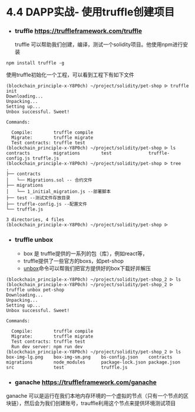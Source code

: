 # 4.4 DAPP实战- 使用truffle创建项目

- ### truffle https://truffleframework.com/truffle
   truffle 可以帮助我们创建，编译，测试一个solidity项目。他使用npm进行安装 
```
npm install truffle -g
```

  使用truffle初始化一个工程，可以看到工程下有如下文件
  
```shell
(blockchain_principle-x-Y8P0ch) ~/project/solidity/pet-shop ᐅ truffle init
Downloading...
Unpacking...
Setting up...
Unbox successful. Sweet!

Commands:

  Compile:        truffle compile
  Migrate:        truffle migrate
  Test contracts: truffle test
(blockchain_principle-x-Y8P0ch) ~/project/solidity/pet-shop ᐅ ls
contracts         migrations        test              truffle-config.js truffle.js
(blockchain_principle-x-Y8P0ch) ~/project/solidity/pet-shop ᐅ tree
.
├── contracts
│   └── Migrations.sol -- 合约文件
├── migrations
│   └── 1_initial_migration.js --部署脚本
├── test --测试文件存放目录
├── truffle-config.js --配置文件
└── truffle.js

3 directories, 4 files
(blockchain_principle-x-Y8P0ch) ~/project/solidity/pet-shop ᐅ

```

- ### truffle unbox 
  - box 是 truffle提供的一系列的包（库），例如react等，
  - truffle提供了一些官方的boxs，如pet-shop
  - [unbox](https://truffleframework.com/boxes/pet-shop)命令可以帮我们把官方提供好的box下载好并解压
  
```
(blockchain_principle-x-Y8P0ch) ~/project/solidity/pet-shop_2 ᐅ ls
(blockchain_principle-x-Y8P0ch) ~/project/solidity/pet-shop_2 ᐅ truffle unbox pet-shop
Downloading...
Unpacking...
Setting up...
Unbox successful. Sweet!

Commands:

  Compile:        truffle compile
  Migrate:        truffle migrate
  Test contracts: truffle test
  Run dev server: npm run dev
(blockchain_principle-x-Y8P0ch) ~/project/solidity/pet-shop_2 ᐅ ls
box-img-lg.png    box-img-sm.png    bs-config.json    contracts         migrations        node_modules      package-lock.json package.json      src               test              truffle.js
```

- ### ganache https://truffleframework.com/ganache
ganache 可以是运行在我们本地内存环境的一个虚拟的节点（只有一个节点的区块链），然后会为我们创建账号，trauffle利用这个节点来提供环境测试项目